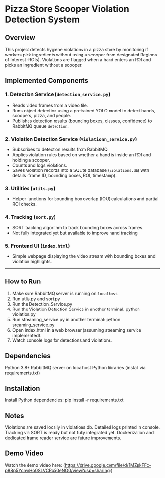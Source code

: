 # Pizza Store Scooper Violation Detection System

## Overview
This project detects hygiene violations in a pizza store by monitoring if workers pick ingredients without using a scooper from designated Regions of Interest (ROIs). Violations are flagged when a hand enters an ROI and picks an ingredient without a scooper.


## Implemented Components

### 1. Detection Service (`detection_service.py`)
- Reads video frames from a video file.
- Runs object detection using a pretrained YOLO model to detect hands, scoopers, pizza, and people.
- Publishes detection results (bounding boxes, classes, confidence) to RabbitMQ queue `detection`.

### 2. Violation Detection Service (`violationn_service.py`)
- Subscribes to detection results from RabbitMQ.
- Applies violation rules based on whether a hand is inside an ROI and holding a scooper.
- Counts and logs violations.
- Saves violation records into a SQLite database (`violations.db`) with details (frame ID, bounding boxes, ROI, timestamp).

### 3. Utilities (`utils.py`)
- Helper functions for bounding box overlap (IOU) calculations and partial ROI checks.

### 4. Tracking (`sort.py`)
- SORT tracking algorithm to track bounding boxes across frames.
- Not fully integrated yet but available to improve hand tracking.

### 5. Frontend UI (`index.html`)
- Simple webpage displaying the video stream with bounding boxes and violation highlights.

---

## How to Run

1. Make sure RabbitMQ server is running on `localhost`.
2. Run utlis.py and sort.py
3. Run the Detection_Service.py
4. Run the Violation Detection Service in another terminal:
   python violation.py
6. Run streaming_service.py in another terminal:
   python sreaming_service.py
7. Open index.html in a web browser (assuming streaming service implemented).
8. Watch console logs for detections and violations.

## Dependencies
Python 3.8+
RabbitMQ server on localhost
Python libraries (install via requirements.txt)

## Installation
Install Python dependencies:
pip install -r requirements.txt

## Notes
Violations are saved locally in violations.db.
Detailed logs printed in console.
Tracking via SORT is ready but not fully integrated yet.
Dockerization and dedicated frame reader service are future improvements.

## Demo Video
Watch the demo video here: 
(https://drive.google.com/file/d/1MZpkFFc-p88p5YcnwHo0SLVCRo50eNO0/view?usp=sharing))
